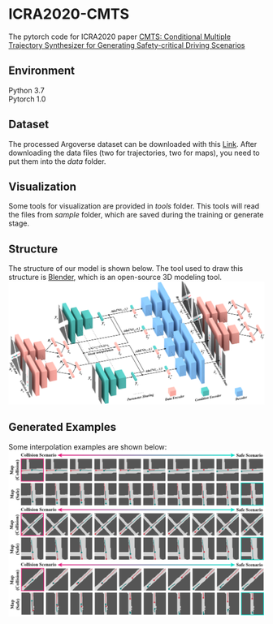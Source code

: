 # ICRA2020-CMTS
The pytorch code for ICRA2020 paper [CMTS: Conditional Multiple Trajectory Synthesizer for Generating Safety-critical Driving Scenarios](https://arxiv.org/abs/1910.00099)

## Environment
Python 3.7 <br/>
Pytorch 1.0

## Dataset
The processed Argoverse dataset can be downloaded with this [Link](https://drive.google.com/open?id=1ubsosU7TD_Q91vswEfASKGrcrV1htkyt). After downloading the data files (two for trajectories, two for maps), you need to put them into the *data* folder.

## Visualization
Some tools for visualization are provided in *tools* folder. This tools will read the files from *sample* folder, which are saved during the training or generate stage.

## Structure
The structure of our model is shown below. The tool used to draw this structure is [Blender](https://www.blender.org/), which is an open-source 3D modeling tool. 
<br/>
![Alt text](./misc/structure.png)

## Generated Examples
Some interpolation examples are shown below: 
<br/>
![Alt text](./misc/transfer.png)
